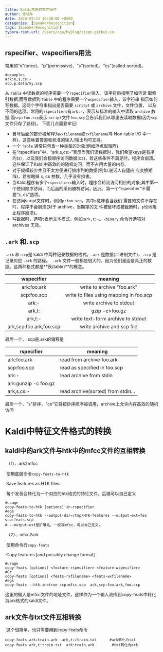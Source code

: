 ```yaml
---
title: Kaldi常用的文件操作
author: 陈钱牛
date: 2020-09-24 10:20:00 +0800
categories: [SpeakerRecognition]
tags: [SpeakerRecognition]
typora-root-url: /Users/cqn/MyBlog/zjcqn.github.io
---
```




## rspecifier、wspecifiers用法

常用的“o”(once)、“p”(permissive)、“s”(sorted)、“cs”(called-sorted)。 

```shell
#examples
ark:o,s,cs:-
scp,p:data/my.scp
```



 从 ``Tabla`` 中读数据的程序需要一个``rspecifier``输入，该字符串指明了如何读 取索引数据;而写数据到 ``Table``  中的程序需要一个``wspecifier``输入，该字符串 指示如何写数据。这两个字符串指出是否需要 ``scritpt`` 或 ``archive``  文件，文件位置， 以及不同的选项。常用的``rspecifiers``有``ark:-``，表示从标准的输入中读取 ``archive``  数据;而``scp:foo.scp``表示 ``script``文件``foo.scp``会告诉我们从哪里去读取数据(因为``scp``文件只存了路径)。  下面几点需要牢记: 

- 冒号后面的部分被解释为``wxfilename``或``rxfilename``(与 Non-table I/O 中一样)，这意味着管道和标准的输入/输出均可支持。 
- 一个 ``Table`` 通常只包含一种类型的对象(例如浮点型矩阵) 
- 在“rspecifiers”中，“ark,s,cs:-”表示当我们读数据时，我们希望keys是有序的(s)，以及我们会按顺序访问数据(cs)，若这些条件不满足时，程序会崩溃。这些保证了Kaldi中高效的的随机访问，而不占用大量的内存。 
-  对于规模较少并且不太方便进行排序列的数据(例如:说话人自适应 应变换矩阵)，若省略掉 s, cs 参数，几乎没有损害。 
-  当Kaldi程序有多个``rspecifiers``输入时，程序会轮流访问相应的对象;其中第一个使用顺序访问，而后面的采用随机访问，因此，第一个“rspecifier”不需要“s, cs”选项。 
-  在访问script文件时，例如``p:foo.scp``，其中``p``意味着当我们 需要的文件不存在时，程序不会崩溃(对于 archive，当期望的文 件被破坏或被截断时，``p``也地阻止程序崩溃)。 
-  写数据时，选项``t``表示文本模式，例如:``ark,t:-``。``-binary`` 命令行选项对 archives 无效。 


## ``.ark`` 和``.scp`` 

``.ark`` 和``.scp``是 kaldi 中两种记录数据的格式。``.ark`` 是数据(二进制文件)，``.scp`` 是记录对应 ``.ark`` 的路径。`` .ark`` 文件一般都是很大的，因为他们里面是真正的数据。这两种格式都是**表(table)**的概念。

|       wspecifier        |                 meaning                 |
| :---------------------: | :-------------------------------------: |
|       ark:foo.ark       |       write to archive "foo.ark"        |
|       scp:foo.scp       | write to files using mapping in foo.scp |
|          ark:-          |         write archive to stdout         |
|         ark,t:          |             gzip -c>foo.gz              |
|         ark,t:-         |    write text-form archive to stdout    |
| ark,scp:foo.ark,foo.scp |       write archive and scp file        |

最后一个，.scp是.ark的偏移量

| rspecifier           | meaning                            |
| -------------------- | ---------------------------------- |
| ark:foo.ark          | read from archive foo.ark          |
| scp:foo.scp          | read as specified in foo.scp       |
| ark:-                | read archive from stdin            |
| ark:gunzip -c foo.gz |                                    |
| ark,s,cs:-           | read archive(sorted) from stdin... |

最后一个，"s"排序，"cs"它将按排序顺序被调用，archive上允许内存高效的随机访问



# Kaldi中特征文件格式的转换

 ## kaldi中的ark文件与htk中的mfcc文件的互相转换

​    （1）、ark2mfcc  

​         使用底层命令``copy-feats-to-htk``

​         Save features as HTK files:

​         每个发音会转化为一个对应的htk格式的特征文件，后缀可以自己定义

```shell
#usage
copy-feats-to-htk [options] in-rspecifier
#egs
copy-feats-to-htk --output-dir=/tmp/HTK-features --output-ext=fea scp:feats.scp
# --output-ext是扩展名，一般写mfcc，可以自己定义。
```

​    （2）、mfcc2ark

​         使用命令行``copy-feats``

​         Copy features [and possibly change format]

```shell
#usage
copy-feats [options] <feature-rspecifier> <feature-wspecifier>
#Or
copy-feats [options] <feats-rxfilename> <feats-wxfilename>
#egs
copy-feats --htk-in=true scp:mfcc.scp  ark,scp:foo.ark,foo.scp
```

​           这里的输入是mfcc文件的地址文件，这样作为一个输入流传到copy-feats中转化为ark格式的kaldi文件。

  

 ## ark文件与txt文件互相转换

​    这个很简单，也只需要用到copy-feats命令

```shell
copy-feats ark:train.ark  ark,t:/train.txt      #ark转化为txt
copy-feats ark,t:train.txt  ark:train.ark        #txt转化为ark
```



